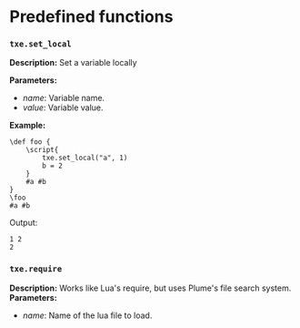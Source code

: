 # Predefined functions


### `txe.set_local`

**Description:** Set a variable locally

**Parameters:**
- _name_: Variable name.
- _value_: Variable value.

**Example:**

```txe
\def foo {
    \script{
        txe.set_local("a", 1)
        b = 2
    }
    #a #b
}
\foo
#a #b
```
Output:
```
1 2
2
```

### `txe.require`

**Description:**  Works like Lua's require, but uses Plume's file search system.
**Parameters:**
- _name_: Name of the lua file to load.